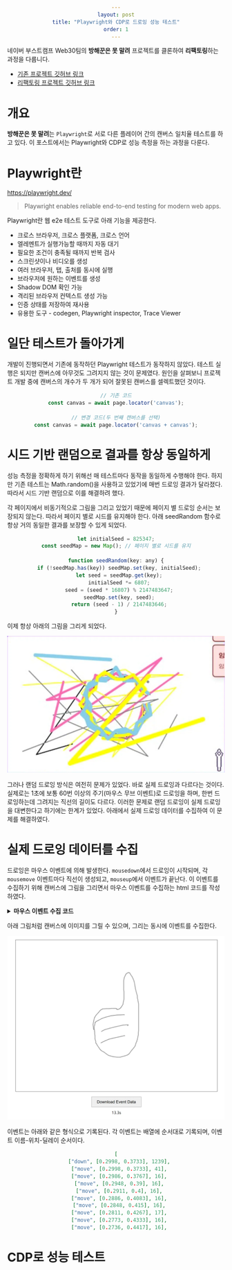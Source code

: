 ```yaml
---
layout: post
title: "Playwright와 CDP로 드로잉 성능 테스트"
order: 1
---
```


네이버 부스트캠프 Web30팀의 **방해꾼은 못 말려** 프로젝트를 클론하여 **리팩토링**하는 과정을 다룹니다.

- [기존 프로젝트 깃허브 링크](https://github.com/boostcampwm-2024/refactor-web30-stop-troublepainter)
- [리팩토링 프로젝트 깃허브 링크](https://github.com/boostcampwm-2024/refactor-web42-stop-troublepainter)

# 개요

**방해꾼은 못 말려**는 `Playwright`로 서로 다른 플레이어 간의 캔버스 일치율 테스트를 하고 있다. 이 포스트에서는 Playwright와 CDP로 성능 측정을 하는 과정을 다룬다.

# Playwright란

<https://playwright.dev/>

> Playwright enables reliable end-to-end testing for modern web apps.

Playwright란 웹 e2e 테스트 도구로 아래 기능을 제공한다.

- 크로스 브라우저, 크로스 플랫폼, 크로스 언어
- 엘레멘트가 실행가능할 때까지 자동 대기
- 필요한 조건이 충족될 때까지 반복 검사
- 스크린샷이나 비디오를 생성
- 여러 브라우저, 탭, 출처를 동시에 실행
- 브라우저에 원하는 이벤트를 생성
- Shadow DOM 확인 가능
- 격리된 브라우저 컨텍스트 생성 가능
- 인증 상태를 저장하여 재사용
- 유용한 도구 - codegen, Playwright inspector, Trace Viewer

# 일단 테스트가 돌아가게

개발이 진행되면서 기존에 동작하던 Playwright 테스트가 동작하지 않았다. 테스트 실행은 되지만 캔버스에 아무것도 그려지지 않는 것이 문제였다. 원인을 살펴보니 프로젝트 개발 중에 캔버스의 개수가 두 개가 되어 잘못된 캔버스를 셀렉트했던 것이다. 

```js
// 기존 코드
const canvas = await page.locator('canvas');

// 변경 코드(두 번째 캔버스를 선택)
const canvas = await page.locator('canvas + canvas');
```

# 시드 기반 랜덤으로 결과를 항상 동일하게

성능 측정을 정확하게 하기 위해선 매 테스트마다 동작을 동일하게 수행해야 한다. 하지만 기존 테스트는 Math.random()을 사용하고 있었기에 매번 드로잉 결과가 달라졌다. 따라서 시드 기반 랜덤으로 이를 해결하려 했다.

각 페이지에서 비동기적으로 그림을 그리고 있었기 때문에 페이지 별 드로잉 순서는 보장되지 않는다. 따라서 페이지 별로 시드를 유지해야 한다. 아래 seedRandom 함수로 항상 거의 동일한 결과를 보장할 수 있게 되었다.

```js
let initialSeed = 825347;
const seedMap = new Map(); // 페이지 별로 시드를 유지

function seedRandom(key: any) {
  if (!seedMap.has(key)) seedMap.set(key, initialSeed);
  let seed = seedMap.get(key);
  initialSeed *= 6807;
  seed = (seed * 16807) % 2147483647;
  seedMap.set(key, seed);
  return (seed - 1) / 2147483646;
}
```

이제 항상 아래의 그림을 그리게 되었다.

![alt text](image.png)

그러나 랜덤 드로잉 방식은 여전히 문제가 있었다. 바로 실제 드로잉과 다르다는 것이다. 실제로는 1초에 보통 60번 이상의 주기(마우스 무브 이벤트)로 드로잉을 하며, 한번 드로잉하는데 그려지는 직선의 길이도 다르다. 이러한 문제로 랜덤 드로잉이 실제 드로잉을 대변한다고 하기에는 한계가 있었다. 아래에서 실제 드로잉 데이터를 수집하여 이 문제를 해결하였다.

# 실제 드로잉 데이터를 수집

드로잉은 마우스 이벤트에 의해 발생한다. `mousedown`에서 드로잉이 시작되며, 각 `mousemove` 이벤트마다 직선이 생성되고, `mouseup`에서 이벤트가 끝난다. 이 이벤트를 수집하기 위해 캔버스에 그림을 그리면서 마우스 이벤트를 수집하는 html 코드를 작성하였다. 

<details>
  <summary><b>마우스 이벤트 수집 코드</b></summary>
  {% capture code %}
```js
<!DOCTYPE html>
<html lang="en">
  <head>
    <meta charset="UTF-8" />
    <meta name="viewport" content="width=device-width, initial-scale=1.0" />
    <title>Canvas Event Collector</title>
    <style>
      canvas {
        border: 1px solid black;
        display: block;
        margin: 20px auto;
      }
      button {
        display: block;
        margin: 10px auto;
        padding: 10px 20px;
        font-size: 16px;
        cursor: pointer;
      }
      div {
        text-align: center;
      }
    </style>
  </head>
  <body>
    <canvas id="drawingCanvas" width="800" height="600"></canvas>
    <button id="downloadButton">Download Event Data</button>
    <div id="timer"></div>

    <script>
      const canvas = document.getElementById("drawingCanvas");
      const ctx = canvas.getContext("2d");
      const result = [];
      let drawing = false;
      let lastTimestamp = performance.now(); // 초기 타임스탬프
      const startTimestamp = Date.now();
      const timer = document.getElementById("timer");

      setInterval(() => {
        timer.innerText = `${((Date.now() - startTimestamp) / 1000).toFixed(
          1
        )}s`;
      }, 100);

      function recordEvent(type, x, y) {
        const now = performance.now();
        const delay = now - lastTimestamp;
        result.push([
          type,
          [Number((x / 800).toFixed(4)), Number((y / 600).toFixed(4))],
          Math.floor(delay),
        ]);
        lastTimestamp = now;
      }

      canvas.addEventListener("mousedown", (e) => {
        drawing = true;
        const rect = canvas.getBoundingClientRect();
        const x = e.clientX - rect.left;
        const y = e.clientY - rect.top;
        recordEvent("down", x, y);
      });

      canvas.addEventListener("mousemove", (e) => {
        if (!drawing) return;
        const rect = canvas.getBoundingClientRect();
        const x = e.clientX - rect.left;
        const y = e.clientY - rect.top;

        // 선 그리기
        ctx.lineTo(x, y);
        ctx.stroke();
        ctx.beginPath();
        ctx.moveTo(x, y);

        recordEvent("move", x, y);
      });

      canvas.addEventListener("mouseup", (e) => {
        if (!drawing) return;
        drawing = false;
        const rect = canvas.getBoundingClientRect();
        const x = e.clientX - rect.left;
        const y = e.clientY - rect.top;
        recordEvent("up", x, y);

        ctx.beginPath(); // 경로 초기화
      });

      canvas.addEventListener("mouseleave", () => {
        // 마우스가 캔버스를 벗어나면 그리기 중지
        if (drawing) {
          drawing = false;
          recordEvent("up", -1, -1); // 특수한 경우로 처리
        }
      });

      document
        .getElementById("downloadButton")
        .addEventListener("click", () => {
          const blob = new Blob([JSON.stringify(result, null, 2)], {
            type: "application/json",
          });
          const url = URL.createObjectURL(blob);
          const a = document.createElement("a");
          a.href = url;
          a.download = "event-data.json";
          a.click();
          URL.revokeObjectURL(url);
        });
    </script>
  </body>
</html>
``` 
{% endcapture %}
{{ code | markdownify }}
</details>

아래 그림처럼 캔버스에 이미지를 그릴 수 있으며, 그리는 동시에 이벤트를 수집한다.

![alt text](image-1.png)

이벤트는 아래와 같은 형식으로 기록된다. 각 이벤트는 배열에 순서대로 기록되며, 이벤트 이름-위치-딜레이 순서이다. 

```json
[
  ["down", [0.2998, 0.3733], 1239],
  ["move", [0.2998, 0.3733], 41],
  ["move", [0.2986, 0.3767], 16],
  ["move", [0.2948, 0.39], 16],
  ["move", [0.2911, 0.4], 16],
  ["move", [0.2886, 0.4083], 16],
  ["move", [0.2848, 0.415], 16],
  ["move", [0.2811, 0.4267], 17],
  ["move", [0.2773, 0.4333], 16],
  ["move", [0.2736, 0.4417], 16],
```


# CDP로 성능 테스트